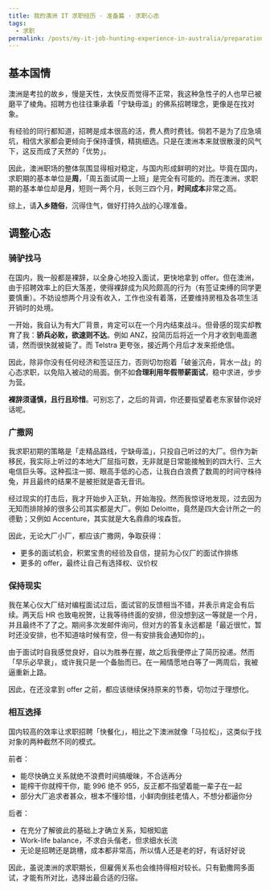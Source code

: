 ```yaml
---
title: 我的澳洲 IT 求职经历 · 准备篇 · 求职心态
tags:
  - 求职
permalink: /posts/my-it-job-hunting-experience-in-australia/preparation/mentality
---
```


## 基本国情

澳洲是考拉的故乡，慢是天性，太快反而觉得不正常，我这种急性子的人也早已被磨平了棱角。招聘方也往往秉承着「宁缺毋滥」的佛系招聘理念，更像是在找对象。

有经验的同行都知道，招聘是成本很高的活，费人费时费钱。倘若不是为了应急填坑，相信大家都会更倾向于保持谨慎，精挑细选。只是在澳洲本来就很散漫的风气下，这反而成了天然的「优势」。

因此，澳洲职场的整体氛围显得相对稳定，与国内形成鲜明的对比。毕竟在国内，求职期的基本单位是**周**，「周五面试周一上班」是完全有可能的。而在澳洲，求职期的基本单位却是**月**，短则一两个月，长则三四个月，**时间成本**非常之高。

综上，请**入乡随俗**，沉得住气，做好打持久战的心理准备。

## 调整心态

### 骑驴找马

在国内，我一般都是裸辞，以全身心地投入面试，更快地拿到 offer。但在澳洲，由于招聘效率上的巨大落差，使得裸辞成为风险颇高的行为（有签证束缚的同学更要慎重）。不妨设想两个月没有收入，工作也没有着落，还要维持房租及各项生活开销时的处境。

一开始，我自认为有大厂背景，肯定可以在一个月内结束战斗。但骨感的现实却教育了我：**骄兵必败，欲速则不达**。例如 ANZ，投简历后将近一个月才收到电面邀请，然而很快就被毙了。而 Telstra 更夸张，接近两个月后才发来拒绝信。

因此，除非你没有任何经济和签证压力，否则切勿抱着「破釜沉舟，背水一战」的心态求职，以免陷入被动的局面。倒不如**合理利用年假带薪面试**，稳中求进，步步为营。

**裸辞须谨慎，且行且珍惜**。可别忘了，之后的背调，你还要指望着老东家替你说好话呢。

### 广撒网

我求职初期的策略是「走精品路线，宁缺毋滥」，只投自己听过的大厂。但作为新移民，我实际上听过的本地大厂屈指可数，无非就是日常能接触到的四大行、三大电信巨头等。这种孤注一掷、眼高手低的心态，让我白白浪费了数周的时间守株待兔，并且最终的结果不是被拒就是杳无音讯。

经过现实的打击后，我才开始步入正轨，开始海投。然而我惊讶地发现，过去因为无知而排除掉的很多公司其实都是大厂。例如 Deloitte，竟然是四大会计所之一的德勤；又例如 Accenture，其实就是大名鼎鼎的埃森哲。

因此，无论大厂小厂，都应该广撒网，争取获得：

* 更多的面试机会，积累宝贵的经验及自信，提前为心仪厂的面试作排练
* 更多的 offer，最终让自己有选择权、议价权

### 保持现实

我在某心仪大厂结对编程面试过后，面试官的反馈相当不错，并表示肯定会有后续。两天后 HR 也致电祝贺，让我等待终面的安排，但没想到这一等就是一个月，并且最终不了了之。期间多次发邮件询问，但对方的答复永远都是「最近很忙，暂时还没安排，也不知道啥时候有空，但一有安排我会通知你的」。

由于面试时自我感觉良好，自以为胜券在握，故之后我便停止了简历投递。然而「早乐必早衰」，或许我只是一个备胎而已。在一厢情愿地白等了一两周后，我被逼重新上路。

因此，在还没拿到 offer 之前，都应该继续保持原来的节奏，切勿过于理想化。

### 相互选择

国内较高的效率让求职招聘「快餐化」，相比之下澳洲就像「马拉松」，这类似于找对象的两种截然不同的模式。

前者：

* 能尽快确立关系就绝不浪费时间搞暧昧，不合适再分
* 能榨干你就榨干你，能 996 绝不 955，反正都不指望着能一辈子在一起
* 部分大厂追求者甚众，根本不懂珍惜，小鲜肉倒挂老情人，不想分都逼你分

后者：

* 在充分了解彼此的基础上才确立关系，知根知底
* Work-life balance，不求白头偕老，但求细水长流
* 无论是招聘还是跳槽，成本都非常高，所以情人还是老的好，有话好好说

因此，虽说澳洲的求职期长，但雇佣关系也会维持得相对较长。只有勤撒网多面试，才能有所对比，选择出最合适的归宿。
